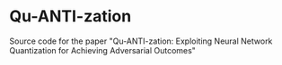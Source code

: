 # Qu-ANTI-zation
Source code for the paper "Qu-ANTI-zation: Exploiting Neural Network Quantization for Achieving Adversarial Outcomes"
